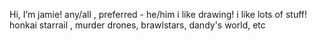


  Hi, I’m jamie!
  any/all , preferred - he/him
  i like drawing!
  i like lots of stuff! honkai starrail , murder drones, brawlstars, dandy's world, etc
